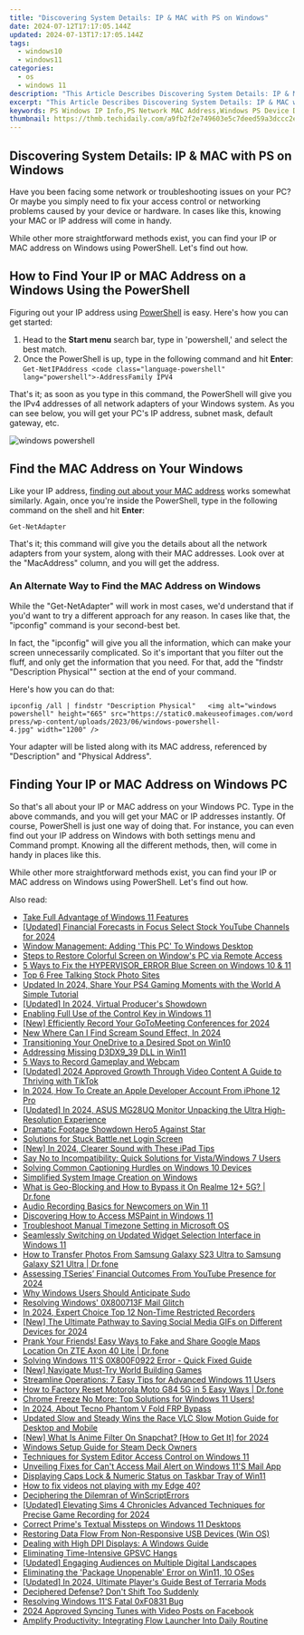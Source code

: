 ```yaml
---
title: "Discovering System Details: IP & MAC with PS on Windows"
date: 2024-07-12T17:17:05.144Z
updated: 2024-07-13T17:17:05.144Z
tags:
  - windows10
  - windows11
categories:
  - os
  - windows 11
description: "This Article Describes Discovering System Details: IP & MAC with PS on Windows"
excerpt: "This Article Describes Discovering System Details: IP & MAC with PS on Windows"
keywords: PS Windows IP Info,PS Network MAC Address,Windows PS Device Details,PS System Information,PS Get IP Address,PS Display MAC,PS OS Configuration
thumbnail: https://thmb.techidaily.com/a9fb2f2e749603e5c7deed59a3dccc2eb82bb973e6c7211350802c91feadcdaf.jpg
---
```


## Discovering System Details: IP & MAC with PS on Windows

 Have you been facing some network or troubleshooting issues on your PC? Or maybe you simply need to fix your access control or networking problems caused by your device or hardware. In cases like this, knowing your MAC or IP address will come in handy.

 While other more straightforward methods exist, you can find your IP or MAC address on Windows using PowerShell. Let's find out how.

## How to Find Your IP or MAC Address on a Windows Using the PowerShell

 Figuring out your IP address using [PowerShell](https://www.makeuseof.com/what-is-windows-powershell/) is easy. Here's how you can get started:

1. Head to the **Start menu** search bar, type in 'powershell,' and select the best match.
2. Once the PowerShell is up, type in the following command and hit **Enter**:  
`Get-NetIPAddress <code class="language-powershell" lang="powershell">-AddressFamily IPV4`

 That's it; as soon as you type in this command, the PowerShell will give you the IPv4 addresses of all network adapters of your Windows system. As you can see below, you will get your PC's IP address, subnet mask, default gateway, etc.

![windows powershell](https://static1.makeuseofimages.com/wordpress/wp-content/uploads/2023/06/windows-powershell-3.jpg)

## Find the MAC Address on Your Windows

 Like your IP address, [finding out about your MAC address](https://www.makeuseof.com/how-to-find-mac-address-windows-11/) works somewhat similarly. Again, once you're inside the PowerShell, type in the following command on the shell and hit **Enter**:

`Get-NetAdapter`

 That's it; this command will give you the details about all the network adapters from your system, along with their MAC addresses. Look over at the "MacAddress" column, and you will get the address.

### An Alternate Way to Find the MAC Address on Windows

 While the "Get-NetAdapter" will work in most cases, we'd understand that if you'd want to try a different approach for any reason. In cases like that, the "ipconfig" command is your second-best bet.

 In fact, the "ipconfig" will give you all the information, which can make your screen unnecessarily complicated. So it's important that you filter out the fluff, and only get the information that you need. For that, add the "findstr "Description Physical"" section at the end of your command.

 Here's how you can do that:

`ipconfig /all | findstr "Description Physical"  
<img alt="windows powershell" height="665" src="https://static0.makeuseofimages.com/wordpress/wp-content/uploads/2023/06/windows-powershell-4.jpg" width="1200" />`

 Your adapter will be listed along with its MAC address, referenced by "Description" and "Physical Address".

## Finding Your IP or MAC Address on Windows PC

 So that's all about your IP or MAC address on your Windows PC. Type in the above commands, and you will get your MAC or IP addresses instantly. Of course, PowerShell is just one way of doing that. For instance, you can even find out your IP address on Windows with both settings menu and Command prompt. Knowing all the different methods, then, will come in handy in places like this.

 While other more straightforward methods exist, you can find your IP or MAC address on Windows using PowerShell. Let's find out how.



<ins class="adsbygoogle"
      style="display:block"
      data-ad-client="ca-pub-7571918770474297"
      data-ad-slot="8358498916"
      data-ad-format="auto"
      data-full-width-responsive="true"></ins>
<span class="atpl-alsoreadstyle">Also read:</span>
<div><ul>
<li><a href="https://win11-tips.techidaily.com/take-full-advantage-of-windows-11-features/"><u>Take Full Advantage of Windows 11 Features</u></a></li>
<li><a href="https://eaxpv-info.techidaily.com/updated-financial-forecasts-in-focus-select-stock-youtube-channels-for-2024/"><u>[Updated] Financial Forecasts in Focus  Select Stock YouTube Channels for 2024</u></a></li>
<li><a href="https://win11-tips.techidaily.com/window-management-adding-this-pc-to-windows-desktop/"><u>Window Management: Adding 'This PC' To Windows Desktop</u></a></li>
<li><a href="https://win11-tips.techidaily.com/steps-to-restore-colorful-screen-on-windows-pc-via-remote-access/"><u>Steps to Restore Colorful Screen on Window's PC via Remote Access</u></a></li>
<li><a href="https://win11-tips.techidaily.com/5-ways-to-fix-the-hypervisorerror-blue-screen-on-windows-10-and-11/"><u>5 Ways to Fix the HYPERVISOR_ERROR Blue Screen on Windows 10 & 11</u></a></li>
<li><a href="https://ai-voice-clone.techidaily.com/top-6-free-talking-stock-photo-sites/"><u>Top 6 Free Talking Stock Photo Sites</u></a></li>
<li><a href="https://ai-video-tools.techidaily.com/updated-in-2024-share-your-ps4-gaming-moments-with-the-world-a-simple-tutorial/"><u>Updated In 2024, Share Your PS4 Gaming Moments with the World A Simple Tutorial</u></a></li>
<li><a href="https://video-capture.techidaily.com/updated-in-2024-virtual-producers-showdown/"><u>[Updated] In 2024, Virtual Producer's Showdown</u></a></li>
<li><a href="https://win11-tips.techidaily.com/enabling-full-use-of-the-control-key-in-windows-11/"><u>Enabling Full Use of the Control Key in Windows 11</u></a></li>
<li><a href="https://video-capture.techidaily.com/new-efficiently-record-your-gotomeeting-conferences-for-2024/"><u>[New] Efficiently Record Your GoToMeeting Conferences for 2024</u></a></li>
<li><a href="https://audio-shaping.techidaily.com/new-where-can-i-find-scream-sound-effect-in-2024/"><u>New Where Can I Find Scream Sound Effect, In 2024</u></a></li>
<li><a href="https://win11-tips.techidaily.com/transitioning-your-onedrive-to-a-desired-spot-on-win10/"><u>Transitioning Your OneDrive to a Desired Spot on Win10</u></a></li>
<li><a href="https://win11-tips.techidaily.com/addressing-missing-d3dx939-dll-in-win11/"><u>Addressing Missing D3DX9_39 DLL in Win11</u></a></li>
<li><a href="https://screen-mirroring-recording.techidaily.com/5-ways-to-record-gameplay-and-webcam/"><u>5 Ways to Record Gameplay and Webcam</u></a></li>
<li><a href="https://tiktok-video-recordings.techidaily.com/updated-2024-approved-growth-through-video-content-a-guide-to-thriving-with-tiktok/"><u>[Updated] 2024 Approved  Growth Through Video Content  A Guide to Thriving with TikTok</u></a></li>
<li><a href="https://apple-account.techidaily.com/in-2024-how-to-create-an-apple-developer-account-from-iphone-12-pro-by-drfone-ios/"><u>In 2024, How To Create an Apple Developer Account From iPhone 12 Pro</u></a></li>
<li><a href="https://fox-cloud.techidaily.com/updated-in-2024-asus-mg28uq-monitor-unpacking-the-ultra-high-resolution-experience/"><u>[Updated] In 2024, ASUS MG28UQ Monitor  Unpacking the Ultra High-Resolution Experience</u></a></li>
<li><a href="https://fox-hovers.techidaily.com/dramatic-footage-showdown-hero5-against-star/"><u>Dramatic Footage Showdown  Hero5 Against Star</u></a></li>
<li><a href="https://win11-tips.techidaily.com/solutions-for-stuck-battlenet-login-screen/"><u>Solutions for Stuck Battle.net Login Screen</u></a></li>
<li><a href="https://screen-recording.techidaily.com/new-in-2024-clearer-sound-with-these-ipad-tips/"><u>[New] In 2024, Clearer Sound with These iPad Tips</u></a></li>
<li><a href="https://win11-tips.techidaily.com/say-no-to-incompatibility-quick-solutions-for-vistawindows-7-users/"><u>Say No to Incompatibility: Quick Solutions for Vista/Windows 7 Users</u></a></li>
<li><a href="https://win11-tips.techidaily.com/solving-common-captioning-hurdles-on-windows-10-devices/"><u>Solving Common Captioning Hurdles on Windows 10 Devices</u></a></li>
<li><a href="https://win11-tips.techidaily.com/simplified-system-image-creation-on-windows/"><u>Simplified System Image Creation on Windows</u></a></li>
<li><a href="https://fake-location.techidaily.com/what-is-geo-blocking-and-how-to-bypass-it-on-realme-12plus-5g-drfone-by-drfone-virtual-android/"><u>What is Geo-Blocking and How to Bypass it On Realme 12+ 5G? | Dr.fone</u></a></li>
<li><a href="https://win11-tips.techidaily.com/audio-recording-basics-for-newcomers-on-win-11/"><u>Audio Recording Basics for Newcomers on Win 11</u></a></li>
<li><a href="https://win11-tips.techidaily.com/discovering-how-to-access-mspaint-in-windows-11/"><u>Discovering How to Access MSPaint in Windows 11</u></a></li>
<li><a href="https://win11-tips.techidaily.com/troubleshoot-manual-timezone-setting-in-microsoft-os/"><u>Troubleshoot Manual Timezone Setting in Microsoft OS</u></a></li>
<li><a href="https://win11-tips.techidaily.com/seamlessly-switching-on-updated-widget-selection-interface-in-windows-11/"><u>Seamlessly Switching on Updated Widget Selection Interface in Windows 11</u></a></li>
<li><a href="https://android-transfer.techidaily.com/how-to-transfer-photos-from-samsung-galaxy-s23-ultra-to-samsung-galaxy-s21-ultra-drfone-by-drfone-transfer-from-android-transfer-from-android/"><u>How to Transfer Photos From Samsung Galaxy S23 Ultra to Samsung Galaxy S21 Ultra | Dr.fone</u></a></li>
<li><a href="https://youtube-videos.techidaily.com/assessing-tseries-financial-outcomes-from-youtube-presence-for-2024/"><u>Assessing TSeries’ Financial Outcomes From YouTube Presence for 2024</u></a></li>
<li><a href="https://win11-tips.techidaily.com/why-windows-users-should-anticipate-sudo/"><u>Why Windows Users Should Anticipate Sudo</u></a></li>
<li><a href="https://win11-tips.techidaily.com/resolving-windows-0x800713f-mail-glitch/"><u>Resolving Windows' 0X800713F Mail Glitch</u></a></li>
<li><a href="https://remote-screen-capture.techidaily.com/in-2024-expert-choice-top-12-non-time-restricted-recorders/"><u>In 2024, Expert Choice  Top 12 Non-Time Restricted Recorders</u></a></li>
<li><a href="https://facebook-video-recording.techidaily.com/new-the-ultimate-pathway-to-saving-social-media-gifs-on-different-devices-for-2024/"><u>[New] The Ultimate Pathway to Saving Social Media GIFs on Different Devices for 2024</u></a></li>
<li><a href="https://fake-location.techidaily.com/prank-your-friends-easy-ways-to-fake-and-share-google-maps-location-on-zte-axon-40-lite-drfone-by-drfone-virtual-android/"><u>Prank Your Friends! Easy Ways to Fake and Share Google Maps Location On ZTE Axon 40 Lite | Dr.fone</u></a></li>
<li><a href="https://win11-tips.techidaily.com/solving-windows-11s-0x800f0922-error-quick-fixed-guide/"><u>Solving Windows 11'S 0X800F0922 Error - Quick Fixed Guide</u></a></li>
<li><a href="https://remote-screen-capture.techidaily.com/new-navigate-must-try-world-building-games/"><u>[New] Navigate  Must-Try World Building Games</u></a></li>
<li><a href="https://win11-tips.techidaily.com/streamline-operations-7-easy-tips-for-advanced-windows-11-users/"><u>Streamline Operations: 7 Easy Tips for Advanced Windows 11 Users</u></a></li>
<li><a href="https://techidaily.com/how-to-factory-reset-motorola-moto-g84-5g-in-5-easy-ways-drfone-by-drfone-reset-android-reset-android/"><u>How to Factory Reset Motorola Moto G84 5G in 5 Easy Ways | Dr.fone</u></a></li>
<li><a href="https://win11-tips.techidaily.com/1719268439990-chrome-freeze-no-more-top-solutions-for-windows-11-users/"><u>Chrome Freeze No More: Top Solutions for Windows 11 Users!</u></a></li>
<li><a href="https://bypass-frp.techidaily.com/in-2024-about-tecno-phantom-v-fold-frp-bypass-by-drfone-android/"><u>In 2024, About Tecno Phantom V Fold FRP Bypass</u></a></li>
<li><a href="https://ai-video-apps.techidaily.com/updated-slow-and-steady-wins-the-race-vlc-slow-motion-guide-for-desktop-and-mobile/"><u>Updated Slow and Steady Wins the Race VLC Slow Motion Guide for Desktop and Mobile</u></a></li>
<li><a href="https://snapchat-videos.techidaily.com/new-what-is-anime-filter-on-snapchat-how-to-get-it-for-2024/"><u>[New] What Is Anime Filter On Snapchat? [How to Get It] for 2024</u></a></li>
<li><a href="https://win11-tips.techidaily.com/windows-setup-guide-for-steam-deck-owners/"><u>Windows Setup Guide for Steam Deck Owners</u></a></li>
<li><a href="https://win11-tips.techidaily.com/techniques-for-system-editor-access-control-on-windows-11/"><u>Techniques for System Editor Access Control on Windows 11</u></a></li>
<li><a href="https://win11-tips.techidaily.com/unveiling-fixes-for-cant-access-mail-alert-on-windows-11s-mail-app/"><u>Unveiling Fixes for Can't Access Mail Alert on Windows 11'S Mail App</u></a></li>
<li><a href="https://win11-tips.techidaily.com/displaying-caps-lock-and-numeric-status-on-taskbar-tray-of-win11/"><u>Displaying Caps Lock & Numeric Status on Taskbar Tray of Win11</u></a></li>
<li><a href="https://blog-min.techidaily.com/how-to-fix-videos-not-playing-with-my-edge-40-by-stellar-video-repair-mobile-video-repair/"><u>How to fix videos not playing with my Edge 40?</u></a></li>
<li><a href="https://win11-tips.techidaily.com/deciphering-the-dilemran-of-winscripterrors/"><u>Deciphering the Dilemran of WinScriptErrors</u></a></li>
<li><a href="https://screen-activity-recording.techidaily.com/updated-elevating-sims-4-chronicles-advanced-techniques-for-precise-game-recording-for-2024/"><u>[Updated] Elevating Sims 4 Chronicles  Advanced Techniques for Precise Game Recording for 2024</u></a></li>
<li><a href="https://win11-tips.techidaily.com/correct-primes-textual-missteps-on-windows-11-desktops/"><u>Correct Prime's Textual Missteps on Windows 11 Desktops</u></a></li>
<li><a href="https://win11-tips.techidaily.com/restoring-data-flow-from-non-responsive-usb-devices-win-os/"><u>Restoring Data Flow From Non-Responsive USB Devices (Win OS)</u></a></li>
<li><a href="https://win11-tips.techidaily.com/dealing-with-high-dpi-displays-a-windows-guide/"><u>Dealing with High DPI Displays: A Windows Guide</u></a></li>
<li><a href="https://win11-tips.techidaily.com/eliminating-time-intensive-gpsvc-hangs/"><u>Eliminating Time-Intensive GPSVC Hangs</u></a></li>
<li><a href="https://youtube-clips.techidaily.com/updated-engaging-audiences-on-multiple-digital-landscapes/"><u>[Updated] Engaging Audiences on Multiple Digital Landscapes</u></a></li>
<li><a href="https://win11.techidaily.com/eliminating-the-package-unopenable-error-on-win11-10-oses/"><u>Eliminating the 'Package Unopenable' Error on Win11, 10 OSes</u></a></li>
<li><a href="https://remote-screen-capture.techidaily.com/updated-in-2024-ultimate-players-guide-best-of-terraria-mods/"><u>[Updated] In 2024, Ultimate Player's Guide  Best of Terraria Mods</u></a></li>
<li><a href="https://win11-tips.techidaily.com/deciphered-defense-dont-shift-too-suddenly/"><u>Deciphered Defense? Don't Shift Too Suddenly</u></a></li>
<li><a href="https://win11-tips.techidaily.com/resolving-windows-11s-fatal-0xf0831-bug/"><u>Resolving Windows 11'S Fatal 0xF0831 Bug</u></a></li>
<li><a href="https://facebook-clips.techidaily.com/2024-approved-syncing-tunes-with-video-posts-on-facebook/"><u>2024 Approved  Syncing Tunes with Video Posts on Facebook</u></a></li>
<li><a href="https://win11-tips.techidaily.com/amplify-productivity-integrating-flow-launcher-into-daily-routine/"><u>Amplify Productivity: Integrating Flow Launcher Into Daily Routine</u></a></li>
</ul></div>
